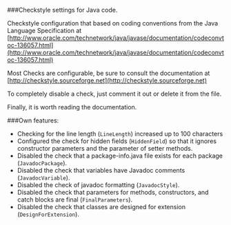 ###Checkstyle settings for Java code.

  Checkstyle configuration that based on coding conventions from the Java Language Specification at [http://www.oracle.com/technetwork/java/javase/documentation/codeconvtoc-136057.html](http://www.oracle.com/technetwork/java/javase/documentation/codeconvtoc-136057.html)

  Most Checks are configurable, be sure to consult the documentation at
  [http://checkstyle.sourceforge.net](http://checkstyle.sourceforge.net)

  To completely disable a check, just comment it out or delete it from the file.

  Finally, it is worth reading the documentation.

###Own features:

- Checking for the line length (`LineLength`) increased up to 100 characters
- Configured the check for hidden fields (`HiddenField`) so that it ignores constructor parameters and the parameter of setter methods.
- Disabled the check that a package-info.java file exists for each package (`JavadocPackage`).
- Disabled the check that variables have Javadoc comments (`JavadocVariable`).
- Disabled the check of javadoc formatting (`JavadocStyle`).
- Disabled the check that parameters for methods, constructors, and catch blocks are final (`FinalParameters`).
- Disabled the check that classes are designed for extension (`DesignForExtension`).